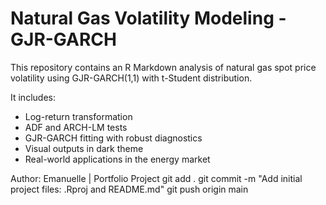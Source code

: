 # Natural Gas Volatility Modeling - GJR-GARCH

This repository contains an R Markdown analysis of natural gas spot price volatility using GJR-GARCH(1,1) with t-Student distribution.

It includes:
  - Log-return transformation
- ADF and ARCH-LM tests
- GJR-GARCH fitting with robust diagnostics
- Visual outputs in dark theme
- Real-world applications in the energy market


Author: Emanuelle | Portfolio Project
git add .
git commit -m "Add initial project files: .Rproj and README.md"
git push origin main
